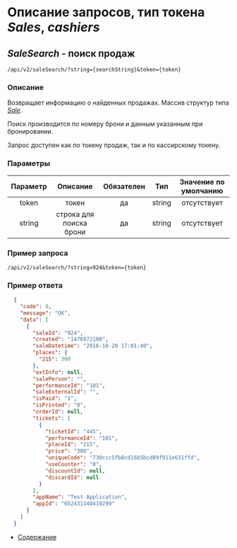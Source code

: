 Описание запросов, тип токена _Sales_, _cashiers_
=====================================

_SaleSearch_ - поиск продаж
---------------------------
`/api/v2/saleSearch/?string={searchString}&token={token}`

### Описание
Возвращает информацию о найденных продажах.
Массив структур типа _[Sale](../replies/sale)_.

Поиск производится по номеру брони и данным указанным при бронировании.

Запрос доступен как по токену продаж, так и по кассирскому токену.

### Параметры
|    Параметр   |         Описание        | Обязателен |   Тип  | Значение по умолчанию |
|:-------------:|:-----------------------:|:----------:|:------:|:---------------------:|
|     token     |          токен          |     да     | string |      отсутствует      |
|     string    |   строка для поиска брони   |     да    |   string  |      отсутствует      |

### Пример запроса
`/api/v2/saleSearch/?string=924&token={token}`

### Пример ответа
```json
  {
    "code": 0,
    "message": "OK",
    "data": [
      {
        "saleId": "924",
        "created": "1476972100",
        "saleDatetime": "2016-10-20 17:01:40",
        "places": {
          "215": 300
        },
        "extInfo": null,
        "salePerson": "",
        "performanceId": "101",
        "saleExternalId": "",
        "isPaid": "1",
        "isPrinted": "0",
        "orderId": null,
        "tickets": [
          {
            "ticketId": "445",
            "performanceId": "101",
            "placeId": "215",
            "price": "300",
            "uniqueCode": "730ccc5fb8cd16b5bcd89f911e631ffd",
            "useCounter": "0",
            "discountId": null,
            "discardId": null
          }
        ],
        "appName": "Test Application",
        "appId": "652431340410299"
      }
    ]
  }   
```

* [Содержание](../index)